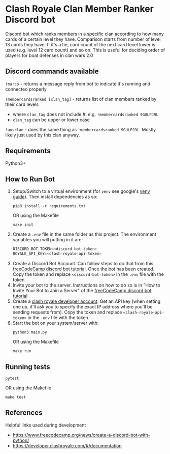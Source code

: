 # Clash Royale Clan Member Ranker Discord bot

Discord bot which ranks members in a specific clan according to how many cards of a certain level they have. Comparison starts from number of level 13 cards they have. If it's a tie, card count of the next card level lower is used (e.g. level 12 card count) and so on. This is useful for deciding order of players for boat defenses in clan wars 2.0

## Discord commands available
`!marco` - returns a message reply from bot to indicate it's running and connected properly

`!membercardsranked [clan_tag]` - returns list of clan members ranked by their card levels
- where `clan_tag` does not include #. e.g. `!membercardsranked 9GULPJ9L`
- `clan_tag` can be upper or lower case

`!ausclan` - does the same thing as `!membercardsranked 9GULPJ9L`. Mostly likely just used by this clan anyway.

## Requirements
Python3+

## How to Run Bot

1. Setup/Switch to a virtual environment (for `venv` see google's [venv guide](https://cloud.google.com/python/docs/setup#linux_1)). Then install dependencies as so:
    ```shell
    pip3 install -r requirements.txt
    ```
    OR using the Makefile
    ```
    make init
    ```
2. Create a `.env` file in the same folder as this project. The environment variables you will putting in it are:
    ```python
    DISCORD_BOT_TOKEN=<discord-bot-token>
    ROYALE_API_KEY=<clash-royale-api-token>
    ```
3. Create a Discord Bot Account. Can follow steps to do that from this [freeCodeCamp discord bot tutorial](https://www.freecodecamp.org/news/create-a-discord-bot-with-python/). Once the bot has been created. Copy the token and replace `<discord-bot-token>` in the `.env` file with the token.
4. Invite your bot to the server. Instructions on how to do so is in "How to Invite Your Bot to Join a Server" of the [freeCodeCamp discord bot tutorial](https://www.freecodecamp.org/news/create-a-discord-bot-with-python/)
5. Create a [clash royale developer account](https://developer.clashroyale.com/). Get an API key (when setting one up, it'll ask you to specify the exact IP address where you'll be sending requests from). Copy the token and replace `<clash-royale-api-token>` in the `.env` file with the token.
6. Start the bot on your system/server with:
    ```
    python3 main.py
    ```
    OR using the Makefile
    ```
    make run
    ```

## Running tests
```
pytest
```
OR using the Makefile
```
make test
```

## References
Helpful links used during development
- https://www.freecodecamp.org/news/create-a-discord-bot-with-python/
- https://developer.clashroyale.com/#/documentation 
